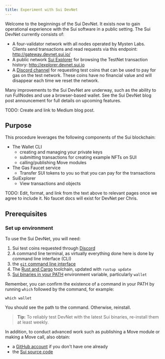 ```yaml
---
title: Experiment with Sui DevNet
---
```


Welcome to the beginnings of the Sui DevNet. It exists now to gain operational experience with the Sui software in a public setting. The Sui DevNet currently consists of:

* A four-validator network with all nodes operated by Mysten Labs. Clients send transactions and read requests via this endpoint: http://gateway.devnet.sui.io/
* A public network [Sui Explorer](https://github.com/MystenLabs/sui/tree/main/explorer/client#readme) for browsing the TestNet transaction history: http://explorer.devnet.sui.io
* A [Discord channel](https://discordapp.com/channels/916379725201563759/971488439931392130) for requesting test coins that can be used to pay for gas on the test network. These coins have no financial value and will disappear each time we reset the network.

Many improvements to the Sui DevNet are underway, such as the ability to run FullNodes and use a browser-based wallet. See the Sui DevNet blog post announcement for full details on upcoming features.

TODO: Create and link to Medium blog post.

## Purpose

This procedure leverages the following components of the Sui blockchain:

- The Wallet CLI
    - creating and managing your private keys
    - submitting transactions for creating example NFTs on SUI
    - calling/publishing Move modules
- The Gas Faucet service
    - Transfer SUI tokens to you so that you can pay for the transactions
- SuiExplorer
    - View transactions and objects

TODO: Edit, format, and link from the text above to relevant pages once we agree to include it. No faucet docs will exist for DevNet per Chris.

## Prerequisites

### Set up environment

To use the Sui DevNet, you will need:

1. Sui test coins requested through [Discord](https://discordapp.com/channels/916379725201563759/971488439931392130)
1. A command line terminal, as virtually everything done here is done by command line interface (CLI)
1. the [`git` command line interface](https://git-scm.com/download/)
1. The [Rust and Cargo](https://doc.rust-lang.org/cargo/getting-started/installation.html) toolchain, updated with `rustup update`
1. [Sui binaries in your PATH](../build/install#binaries) environment variable, particularly `wallet`

Remember, you can confirm the existence of a command in your PATH by running `which` followed by the command, for example:

```shell
which wallet
```
You should see the path to the command. Otherwise, reinstall.

> **Tip:** To reliably test DevNet with the latest Sui binaries, re-install them at least weekly.

In addition, to conduct advanced work such as publishing a Move module or making a Move call, also obtain:

* a [GitHub account](https://github.com/signup) if you don't have one already
* the [Sui source code](../build/install#source-code)
